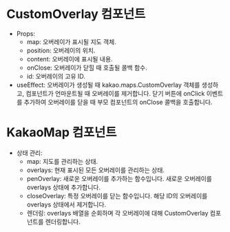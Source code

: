 # CustomOverlay 컴포넌트
+ Props:
  + map: 오버레이가 표시될 지도 객체.
  + position: 오버레이의 위치.
  + content: 오버레이에 표시될 내용.
  + onClose: 오버레이가 닫힐 때 호출될 콜백 함수.
  + id: 오버레이의 고유 ID.
+ useEffect: 오버레이가 생성될 때 kakao.maps.CustomOverlay 객체를 생성하고, 컴포넌트가 언마운트될 때 오버레이를 제거합니다. 닫기 버튼에 onClick 이벤트를 추가하여 오버레이를 닫을 때 부모 컴포넌트의 onClose 콜백을 호출합니다.
# KakaoMap 컴포넌트
+ 상태 관리:
  + map: 지도를 관리하는 상태.
  + overlays: 현재 표시된 모든 오버레이를 관리하는 상태.
  + penOverlay: 새로운 오버레이를 추가하는 함수입니다. 새로운 오버레이를 overlays 상태에 추가합니다.
  + closeOverlay: 특정 오버레이를 닫는 함수입니다. 해당 ID의 오버레이를 overlays 상태에서 제거합니다.
  + 렌더링: overlays 배열을 순회하며 각 오버레이에 대해 CustomOverlay 컴포넌트를 렌더링합니다.
